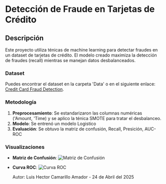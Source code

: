 # Detección de Fraude en Tarjetas de Crédito

## Descripción 
Este proyecto utiliza ténicas de machine learning para detectar fraudes en un dataset de tarjetas de crédito. El modelo creado maximiza la detección de fraudes (recall) mientras se manejan datos desbalanceados.

### Dataset
Puedes encontrar el dataset en la carpeta 'Data' o en el siguiente enlace: [Credit Card Fraud Detection](https://www.kaggle.com/datasets/mlg-ulb/creditcardfraud).

### Metodología
1. **Preprocesamiento**: Se estandarizaron las columnas numéricas ('Amount, 'Time) y se aplico la ténica SMOTE para tratar el desbalanceo.
2. **Modelo**: Se entrenó un modelo Logistico
3. **Evaluación**: Se obtuvo la matriz de confusión, Recall, Presición, AUC-ROC

### Visualizaciones
- **Matriz de Confusión**:
  ![Matriz de Confusión](images/confusion_matrix.png)
- **Curva ROC**:
  ![Curva ROC](images/roc_curve.png)

  Autor:
  Luis Hector Camarillo Amador - 24 de Abril del 2025
